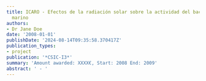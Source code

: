 ```yaml
---
title: ICARO - Efectos de la radiación solar sobre la actividad del bacterioplancton
  marino
authors:
- Dr Jane Doe
date: '2008-01-01'
publishDate: '2024-08-14T09:35:58.370417Z'
publication_types:
- project
publication: '*CSIC-I3*'
summary: 'Amount awarded: XXXX€, Start: 2008 End: 2009'
abstract: ' - '
---
```

